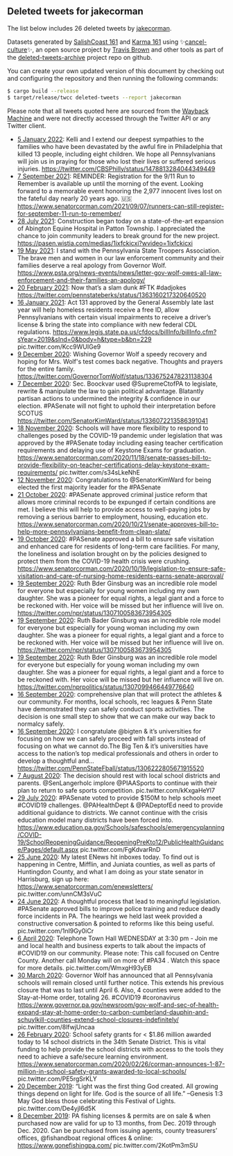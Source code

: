 ## Deleted tweets for jakecorman

The list below includes 26 deleted tweets by
[jakecorman](https://twitter.com/jakecorman).



Datasets generated by [SalishCoast 161](https://twitter.com/SalishCoastA) and [Karma 161](https://twitter.com/KarmaOneSixOne)
using ✨[cancel-culture](https://github.com/travisbrown/cancel-culture)✨, an open source project by [Travis Brown](https://twitter.com/travisbrown) 
and other tools as part of the [deleted-tweets-archive](https://github.com/salcoast/deleted-tweets-archive/) project repo on github.

You can create your own updated version of this document by checking out and configuring the
repository and then running the following commands:

```bash
$ cargo build --release
$ target/release/twcc deleted-tweets --report jakecorman
```

Please note that all tweets quoted here are sourced from the
[Wayback Machine](https://web.archive.org) and were not directly accessed through the Twitter API or
any Twitter client.

* [ 5 January 2022](https://web.archive.org/web/20220105200715/https://twitter.com/JakeCorman/status/1478819106874966022): Kelli and I extend our deepest sympathies to the families who have been devastated by the awful fire in Philadelphia that killed 13 people, including eight children. We hope all Pennsylvanians will join us in praying for those who lost their lives or suffered serious injuries. https://twitter.com/CBSPhilly/status/1478813284044349449
* [ 7 September 2021](https://web.archive.org/web/20210907201033/https://twitter.com/JakeCorman/status/1435334630383706125): REMINDER: Registration for the 9/11 Run to Remember is available up until the morning of the event. Looking forward to a memorable event honoring the 2,977 innocent lives lost on the fateful day nearly 20 years ago. 🇺🇸 https://www.senatorcorman.com/2021/09/07/runners-can-still-register-for-september-11-run-to-remember/
* [28 July 2021](https://web.archive.org/web/20210728204909/https://twitter.com/JakeCorman/status/1420486486974205955): Construction began today on a state-of-the-art expansion of Abington Equine Hospital in Patton Township. I appreciated the chance to join community leaders to break ground for the new project. https://pasen.wistia.com/medias/1ixfckicxi?wvideo=1ixfckicxi
* [19 May 2021](https://web.archive.org/web/20210519000905/https://twitter.com/JakeCorman/status/1394807201773019137): I stand with the Pennsylvania State Troopers Association. The brave men and women in our law enforcement community and their families deserve a real apology from Governor Wolf. https://www.psta.org/news-events/news/letter-gov-wolf-owes-all-law-enforcement-and-their-families-an-apology/
* [20 February 2021](https://web.archive.org/web/20210220165245/https://twitter.com/JakeCorman/status/1363169199296827394): Now that’s a slam dunk  #FTK   #dadjokes  https://twitter.com/pennstateberks/status/1363160217320640520
* [16 January 2021](https://web.archive.org/web/20210116141130/https://twitter.com/JakeCorman/status/1350443957478694914): Act 131 approved by the General Assembly late last year will help homeless residents receive a free ID, allow Pennsylvanians with certain visual impairments to receive a driver’s license & bring the state into compliance with new federal CDL regulations.   https://www.legis.state.pa.us/cfdocs/billInfo/billInfo.cfm?sYear=2019&sInd=0&body=h&type=b&bn=229  pic.twitter.com/Kcc9WUIGe9
* [ 9 December 2020](https://web.archive.org/web/20201209195633/https://twitter.com/JakeCorman/status/1336761563882131456): Wishing Governor Wolf a speedy recovery and hoping for Mrs. Wolf's test comes back negative. Thoughts and prayers for the entire family. https://twitter.com/GovernorTomWolf/status/1336752478231138304
* [ 7 December 2020](https://web.archive.org/web/20201207232242/https://twitter.com/JakeCorman/status/1336088676003155971): Sec. Boockvar used  @SupremeCtofPA  to legislate, rewrite & manipulate the law to gain political advantage. Blatantly partisan actions to undermined the integrity & confidence in our election.  #PASenate  will not fight to uphold their interpretation before SCOTUS https://twitter.com/SenatorKimWard/status/1336072213586391041
* [18 November 2020](https://web.archive.org/web/20201118233530/https://twitter.com/JakeCorman/status/1329205398704975872): Schools will have more flexibility to respond to challenges posed by the COVID-19 pandemic under legislation that was approved by the  #PASenate  today including easing teacher certification requirements and delaying use of Keystone Exams for graduation.  https://www.senatorcorman.com/2020/11/18/senate-passes-bill-to-provide-flexibility-on-teacher-certifications-delay-keystone-exam-requirements/  pic.twitter.com/s34sLkeNhE
* [12 November 2020](https://web.archive.org/web/20201112202534/https://twitter.com/JakeCorman/status/1326984361288273920): Congratulations to  @SenatorKimWard  for being elected the first majority leader for the  #PASenate
* [21 October 2020](https://web.archive.org/web/20201021213239/https://twitter.com/JakeCorman/status/1319028692983685120): #PASenate  approved criminal justice reform that allows more criminal records to be expunged if certain conditions are met. I believe this will help to provide access to well-paying jobs by removing a serious barrier to employment, housing, education etc. https://www.senatorcorman.com/2020/10/21/senate-approves-bill-to-help-more-pennsylvanians-benefit-from-clean-slate/
* [19 October 2020](https://web.archive.org/web/20201019220243/https://twitter.com/JakeCorman/status/1318311523492761600): #PASenate  approved a bill to ensure safe visitation and enhanced care for residents of long-term care facilities. For many, the loneliness and isolation brought on by the policies designed to protect them from the COVID-19 health crisis were crushing. https://www.senatorcorman.com/2020/10/19/legislation-to-ensure-safe-visitation-and-care-of-nursing-home-residents-earns-senate-approval/
* [19 September 2020](https://web.archive.org/web/20200919022313/https://twitter.com/JakeCorman/status/1307142842431795201): Ruth Bder Ginsburg was an incredible role model for everyone but especially for young women including my own daughter. She was a pioneer for equal rights, a legal giant and a force to be reckoned with. Her voice will be missed but her influence will live on. https://twitter.com/npr/status/1307100583673954305
* [19 September 2020](https://web.archive.org/web/20200919021559/https://twitter.com/JakeCorman/status/1307141225150058496): Ruth Bader Ginsburg was an incredible role model for everyone but especially for young woman including my own daughter. She was a pioneer for equal rights, a legal giant and a force to be reckoned with. Her voice will be missed but her influence will live on. https://twitter.com/npr/status/1307100583673954305
* [19 September 2020](https://web.archive.org/web/20200919000344/https://twitter.com/JakeCorman/status/1307107998712594433): Ruth Bder Ginsburg was an incredible role model for everyone but especially for young woman including my own daughter. She was a pioneer for equal rights, a legal giant and a force to be reckoned with. Her voice will be missed but her influence will live on. https://twitter.com/nprpolitics/status/1307099466449776640
* [16 September 2020](https://web.archive.org/web/20200916141350/https://twitter.com/JakeCorman/status/1306234584137437184): comprehensive plan that will protect the athletes & our community. For months, local schools, rec leagues & Penn State have demonstrated they can safely conduct sports activities. The decision is one small step to show that we can make our way back to normalcy safely.
* [16 September 2020](https://web.archive.org/web/20200916141350/https://twitter.com/JakeCorman/status/1306234584137437184): I congratulate  @bigten  & it’s universities for focusing on how we can safely proceed with fall sports instead of focusing on what we cannot do.The Big Ten & it’s universities have access to the nation’s top medical professionals and others in order to develop a thoughtful and... https://twitter.com/PennStateFball/status/1306222805671915520
* [ 7 August 2020](https://web.archive.org/web/20200807174358/https://twitter.com/JakeCorman/status/1291792037633761281): The decision should rest with local school districts and parents.  @SenLangerholc  implore  @PIAASports  to continue with their plan to return to safe sports competition. pic.twitter.com/kKxgaHeYl7
* [29 July 2020](https://web.archive.org/web/20200729120538/https://twitter.com/JakeCorman/status/1288445474194837505): #PASenate  voted to provide $150M to help schools meet  #COVID19  challenges.  @PAHealthDept  &  @PADeptofEd  need to provide additional guidance to districts. We cannot continue with the crisis education model many districts have been forced into.  https://www.education.pa.gov/Schools/safeschools/emergencyplanning/COVID-19/SchoolReopeningGuidance/ReopeningPreKto12/PublicHealthGuidance/Pages/default.aspx  pic.twitter.com/FgKdvarRnD
* [25 June 2020](https://web.archive.org/web/20200625183338/https://twitter.com/JakeCorman/status/1276219892807741444): My latest ENews hit inboxes today. To find out is happening in Centre, Mifflin, and Juniata counties, as well as parts of Huntingdon County, and what I am doing as your state senator in Harrisburg,  sign up here:  https://www.senatorcorman.com/enewsletters/  pic.twitter.com/unnCM3sVuC
* [24 June 2020](https://web.archive.org/web/20200624213117/https://twitter.com/JakeCorman/status/1275901002747654146): A thoughtful process that lead to meaningful legislation.  #PASenate  approved bills to improve police training and reduce deadly force incidents in PA. The hearings we held last week provided a constructive conversation & pointed to reforms like this being useful. pic.twitter.com/1nI9Gy0iCr
* [ 6 April 2020](https://web.archive.org/web/20200406170003/https://twitter.com/JakeCorman/status/1247206885595512833): Telephone Town Hall WEDNESDAY at 3:30 pm - Join me and local health and business experts to talk about the impacts of  #COVID19  on our community.   Please note: This call focused on Centre County. Another call Monday will on more of  #PA34 . Watch this space for more details. pic.twitter.com/WmxgH93yEB
* [30 March 2020](https://web.archive.org/web/20200330201901/https://twitter.com/JakeCorman/status/1244713655138123779): Governor Wolf has announced that all Pennsylvania schools will remain closed until further notice. This extends his previous closure that was to last until April 6. Also, 4 counties were added to the Stay-at-Home order, totaling 26.  #COVID19   #coronavirus    https://www.governor.pa.gov/newsroom/gov-wolf-and-sec-of-health-expand-stay-at-home-order-to-carbon-cumberland-dauphin-and-schuylkill-counties-extend-school-closures-indefinitely/  pic.twitter.com/8lfwjUncaa
* [26 February 2020](https://web.archive.org/web/20200226213609/https://twitter.com/JakeCorman/status/1232768122819678214): School safety grants for < $1.86 million awarded today to 14 school districts in the 34th Senate District. This is vital funding to help provide the school districts with access to the tools they need to achieve a safe/secure learning environment.  https://www.senatorcorman.com/2020/02/26/corman-announces-1-87-million-in-school-safety-grants-awarded-to-local-schools/  pic.twitter.com/PE5rgSrKLY
* [20 December 2019](https://web.archive.org/web/20191220222908/https://twitter.com/JakeCorman/status/1208147060639141888): “Light was the first thing God created. All growing things depend on light for life. God is the source of all life.” –Genesis 1:3 May God bless those celebrating this Festival of Lights. pic.twitter.com/De4yjI6d5K
* [ 8 December 2019](https://web.archive.org/web/20191208141800/https://twitter.com/JakeCorman/status/1203677610590556161): PA fishing licenses & permits are on sale & when purchased now are valid for up to 13 months, from Dec. 2019 through Dec. 2020. Can be purchased from issuing agents, county treasurers’ offices,  @fishandboat  regional offices & online:  https://www.gonefishingpa.com/  pic.twitter.com/2KotPm3mSU
